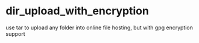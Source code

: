 # dir_upload_with_encryption
use tar to upload any folder into online file hosting, but with gpg encryption support
